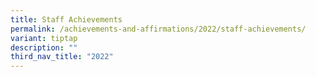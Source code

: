 ```yaml
---
title: Staff Achievements
permalink: /achievements-and-affirmations/2022/staff-achievements/
variant: tiptap
description: ""
third_nav_title: "2022"
---
```


